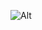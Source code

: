 ![Alt](https://repobgeats.axiom.co/api/embed/9979904d97bdcdcf1e2e32d7f1394dad88c612af.svg "Repobeats analytics image")